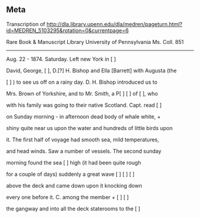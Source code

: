 ## Meta
Transcription of http://dla.library.upenn.edu/dla/medren/pageturn.html?id=MEDREN_5103295&rotation=0&currentpage=6 

Rare Book & Manuscript Library University of Pennsylvania Ms. Coll. 851

------

Aug. 22 - 1874. Saturday. Left new York in [ ]

David, George, [ ], D.[?] H. Bishop and Ella [Barrett] with Augusta (the

[ ] ) to see us off on a rainy day. D. H. Bishop introduced us to

Mrs. Brown of Yorkshire, and to Mr. Smith, a P[ ] [ ] of [ ], who

with his family was going to their native Scotland. Capt. read [ ]

on Sunday morning - in afternoon dead body of whale white, +

shiny quite near us upon the water and hundreds of little birds upon 

it. The first half of voyage had smooth sea, mild temperatures,

and head winds. Saw a number of vessels. The second sunday

morning found the sea [ ] high (it had been quite rough

for a couple of days) suddenly a great wave [ ] [ ] [ ]

above the deck and came down upon it knocking down

every one before it. C. among the member + [ ] [ ]

the gangway and into all the deck staterooms to the [ ]


